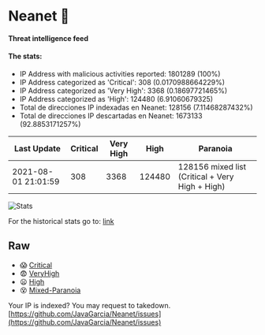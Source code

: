 # Neanet :hocho:
#### Threat intelligence feed
#### The stats:

- IP Address with malicious activities reported: 1801289 (100%)
- IP Address categorized as 'Critical':  308 (0.0170988664229%)
- IP Address categorized as 'Very High':  3368 (0.18697721465%)
- IP Address categorized as 'High':  124480 (6.91060679325)
- Total de direcciones IP indexadas en Neanet:  128156 (7.11468287432%)
- Total de direcciones IP descartadas en Neanet:  1673133 (92.8853171257%)

| Last Update | Critical | Very High | High | Paranoia |
| --- | --- | --- | --- | --- |
| 2021-08-01 21:01:59 | 308 | 3368 | 124480 | 128156 mixed list (Critical + Very High + High)|

![Stats](https://docs.google.com/spreadsheets/d/e/2PACX-1vSnaNMIXVabIpDJjufMlzH7poXnshF3mgd8Is1g9ytUEzVsP5my4Trn8f-xkoLLQ38xpL3HtmUexLo6/pubchart?oid=501124687&format=image)

For the historical stats go to: [link](/stats.csv)
## Raw
- :scream: [Critical](https://raw.githubusercontent.com/JavaGarcia/Neanet/master/blacklists/neanet_critical.txt)
- :fearful: [VeryHigh](https://raw.githubusercontent.com/JavaGarcia/Neanet/master/blacklists/neanet_veryHigh.txtt)
- :frowning: [High](https://raw.githubusercontent.com/JavaGarcia/Neanet/master/blacklists/neanet_high.txt)
- :dizzy_face: [Mixed-Paranoia](https://raw.githubusercontent.com/JavaGarcia/Neanet/master/blacklists/neanet_all.txt)


Your IP is indexed? You may request to takedown. [https://github.com/JavaGarcia/Neanet/issues](https://github.com/JavaGarcia/Neanet/issues)







































































































































































































































































































































































































































































































































































































































































































































































































































































































































































































































































































































































































































































































































































































































































































































































































































































































































































































































































































































































































































































































































































































































































































































































































































































































































































































































































































































































































































































































































































































































































































































































































































































































































































































































































































































































































































































































































































































































































































































































































































































































































































































































































































































































































































































































































































































































































































































































































































































































































































































































































































































































































































































































































































































































































































































































































































































































































































































































































































































































































































































































































































































































































































































































































































































































































































































































































































































































































































































































































































































































































































































































































































































































































































































































































































































































































































































































































































































































































































































































































































































































































